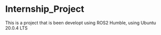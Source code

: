 # Internship_Project
This is a project that is been developt using ROS2 Humble, using Ubuntu 20.0.4 LTS
